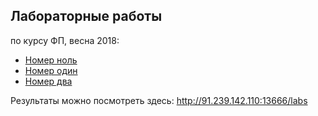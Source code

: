 ## Лабораторные работы
по курсу ФП, весна 2018:

* [Номер ноль](/lab0)
* [Номер один](/lab1)
* [Номер два](/lab2)

Результаты можно посмотреть здесь: http://91.239.142.110:13666/labs
